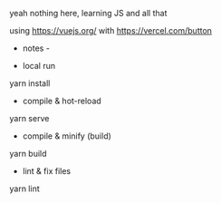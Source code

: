 yeah nothing here, learning JS and all that

using https://vuejs.org/ with https://vercel.com/button


- notes -


- local run

yarn install

- compile & hot-reload

yarn serve

- compile & minify (build)

yarn build

- lint & fix files

yarn lint
